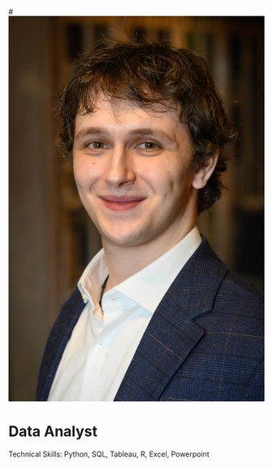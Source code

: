 #![my portfolio image](IMG_4016.jpg)

# Data Analyst

Technical Skills: Python, SQL, Tableau, R, Excel, Powerpoint
